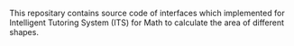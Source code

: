 This repositary contains source code of interfaces which implemented for Intelligent Tutoring System (ITS) for Math to calculate the area of different shapes.
